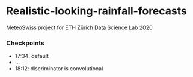 # Realistic-looking-rainfall-forecasts
MeteoSwiss project for ETH Zürich Data Science Lab 2020


### Checkpoints
- 17:34: default
- ...
- 18:12: discriminator is convolutional
